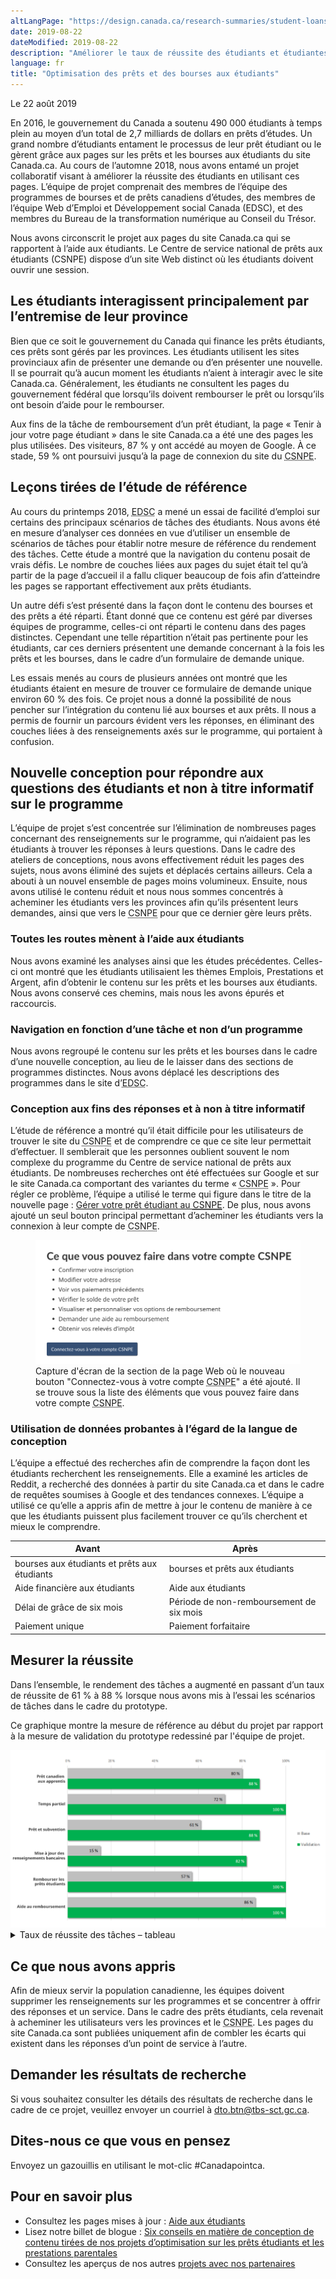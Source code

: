 ```yaml
---
altLangPage: "https://design.canada.ca/research-summaries/student-loans-research-summary.html"
date: 2019-08-22
dateModified: 2019-08-22
description: "Améliorer le taux de réussite des étudiants et étudiantes cherchant des prêts et bourses. Date : Automne 2018"
language: fr
title: "Optimisation des prêts et des bourses aux étudiants"
---
```

<p class="post-meta">Le 22 août 2019</p>
<p>En 2016, le gouvernement du Canada a soutenu 490 000 étudiants à temps plein au moyen d’un total de 2,7 milliards de dollars en prêts d’études. Un grand nombre d’étudiants entament le processus de leur prêt étudiant ou le gèrent grâce aux pages sur les prêts et les bourses aux étudiants du site Canada.ca. Au cours de l’automne 2018, nous avons entamé un projet collaboratif visant à améliorer la réussite des étudiants en utilisant ces pages. L’équipe de projet comprenait des membres de l’équipe des programmes de bourses et de prêts canadiens d’études, des membres de l’équipe Web d’Emploi et Développement social Canada (EDSC), et des membres du Bureau de la transformation numérique au Conseil du Trésor.</p>
<p>Nous avons circonscrit le projet aux pages du site Canada.ca qui se rapportent à l’aide aux étudiants. Le Centre de service national de prêts aux étudiants (CSNPE) dispose d’un site Web distinct où les étudiants doivent ouvrir une session.</p>
<h2>Les étudiants interagissent principalement par l’entremise de leur province</h2>
<p>Bien que ce soit le gouvernement du Canada qui finance les prêts étudiants, ces prêts sont gérés par les provinces. Les étudiants utilisent les sites provinciaux afin de présenter une demande ou d’en présenter une nouvelle. Il se pourrait qu’à aucun moment les étudiants n’aient à interagir avec le site Canada.ca. Généralement, les étudiants ne consultent les pages du gouvernement fédéral que lorsqu’ils doivent rembourser le prêt ou lorsqu’ils ont besoin d’aide pour le rembourser. </p>
<p>Aux fins de la tâche de remboursement d’un prêt étudiant, la page «&nbsp;Tenir à jour votre page étudiant&nbsp;» dans le site Canada.ca a été une des pages les plus utilisées. Des visiteurs, 87&nbsp;% y ont accédé au moyen de Google. À ce stade, 59&nbsp;% ont poursuivi jusqu’à la page de connexion du site du <abbr title="Centre de service national de prêts aux étudiants">CSNPE</abbr>.</p>
<h2>Leçons tirées de l’étude de référence</h2>
<p>Au cours du printemps 2018, <abbr title="Emploi et Développement social Canada">EDSC</abbr> a mené un essai de facilité d’emploi sur certains des principaux scénarios de tâches des étudiants. Nous avons été en mesure d’analyser ces données en vue d’utiliser un ensemble de scénarios de tâches pour établir notre mesure de référence du rendement des tâches. Cette étude a montré que la navigation du contenu posait de vrais défis. Le nombre de couches liées aux pages du sujet était tel qu’à partir de la page d’accueil il a fallu cliquer beaucoup de fois afin d’atteindre les pages se rapportant effectivement aux prêts étudiants.</p>
<p>Un autre défi s’est présenté dans la façon dont le contenu des bourses et des prêts a été réparti. Étant donné que ce contenu est géré par diverses équipes de programme, celles-ci ont réparti le contenu dans des pages distinctes. Cependant une telle répartition n’était pas pertinente pour les étudiants, car ces derniers présentent une demande concernant à la fois les prêts et les bourses, dans le cadre d’un formulaire de demande unique.</p>
<p>Les essais menés au cours de plusieurs années ont montré que les étudiants étaient en mesure de trouver ce formulaire de demande unique environ 60&nbsp;% des fois. Ce projet nous a donné la possibilité de nous pencher sur l’intégration du contenu lié aux bourses et aux prêts. Il nous a permis de fournir un parcours évident vers les réponses, en éliminant des couches liées à des renseignements axés sur le programme, qui portaient à confusion.</p>
<h2>Nouvelle conception pour répondre aux questions des étudiants et non à titre informatif sur le programme</h2>
<p>L’équipe de projet s’est concentrée sur l’élimination de nombreuses pages concernant des renseignements sur le programme, qui n’aidaient pas les étudiants à trouver les réponses à leurs questions. Dans le cadre des ateliers de conceptions, nous avons effectivement réduit les pages des sujets, nous avons éliminé des sujets et déplacés certains ailleurs. Cela a abouti à un nouvel ensemble de pages moins volumineux. Ensuite, nous avons utilisé le contenu réduit et nous nous sommes concentrés à acheminer les étudiants vers les provinces afin qu’ils présentent leurs demandes, ainsi que vers le <abbr title="Centre de service national de prêts aux étudiants">CSNPE</abbr> pour que ce dernier gère leurs prêts.</p>
<h3>Toutes les routes mènent à l’aide aux étudiants</h3>
<p>Nous avons examiné les analyses ainsi que les études précédentes. Celles-ci ont montré que les étudiants utilisaient les thèmes Emplois, Prestations et Argent, afin d’obtenir le contenu sur les prêts et les bourses aux étudiants. Nous avons conservé ces chemins, mais nous les avons épurés et raccourcis. </p>
<h3>Navigation en fonction d’une tâche et non d’un programme</h3>
<p>Nous avons regroupé le contenu sur les prêts et les bourses dans le cadre d’une nouvelle conception, au lieu de le laisser dans des sections de programmes distinctes. Nous avons déplacé les descriptions des programmes dans le site d’<abbr title="Emploi et Développement social Canada">EDSC</abbr>.</p>
<h3>Conception aux fins des réponses et à non à titre informatif</h3>
<p>L’étude de référence a montré qu’il était difficile pour les utilisateurs de trouver le site du <abbr title="Centre de service national de prêts aux étudiants">CSNPE</abbr> et de comprendre ce que ce site leur permettait d’effectuer. Il semblerait que les personnes oublient souvent le nom complexe du programme du Centre de service national de prêts aux étudiants. De nombreuses recherches ont été effectuées sur Google et sur le site Canada.ca comportant des variantes du terme «&nbsp;<abbr title="Centre de service national de prêts aux étudiants">CSNPE</abbr>&nbsp;». Pour régler ce problème, l’équipe a utilisé le terme qui figure dans le titre de la nouvelle page&nbsp;:&nbsp;<a href="https://www.canada.ca/fr/services/prestations/education/aide-etudiants/gerer-pret-etudiant.html">Gérer votre prêt étudiant au <abbr title="Centre de service national de prêts aux étudiants">CSNPE</abbr></a>. De plus, nous avons ajouté un seul bouton principal permettant d’acheminer les étudiants vers la connexion à leur compte de <abbr title="Centre de service national de prêts aux étudiants">CSNPE</abbr>. </p>
<figure class="mrgn-tp-lg mrgn-bttm-lg"> <img class="img-responsive border" alt="Placement du bouton primaire" src="/resumes-recherche/images/compte-csnpe.png"/>
  <figcaption>Capture d'écran de la section de la page Web où le nouveau bouton "Connectez-vous à votre compte <abbr title="Centre de service national de prêts aux étudiants">CSNPE</abbr>" a été ajouté. Il se trouve sous la liste des éléments que vous pouvez faire dans votre compte <abbr title="Centre de service national de prêts aux étudiants">CSNPE</abbr>.</figcaption>
</figure>
<h3>Utilisation de données probantes à l’égard de la langue de conception</h3>
<p>L’équipe a effectué des recherches afin de comprendre la façon dont les étudiants recherchent les renseignements. Elle a examiné les articles de Reddit, a recherché des données à partir du site Canada.ca et dans le cadre de requêtes soumises à Google et des tendances connexes. L’équipe a utilisé ce qu’elle a appris afin de mettre à jour le contenu de manière à ce que les étudiants puissent plus facilement trouver ce qu’ils cherchent et mieux le comprendre.</p>
<div class="table-bravo mrgn-tp-lg">
  <table class="table table-bordered">
    <thead>
      <tr>
        <th scope="col">Avant</th>
        <th scope="col">Après</th>
      </tr>
    </thead>
    <tbody>
      <tr>
        <td>bourses aux étudiants et prêts aux étudiants</td>
        <td> bourses et prêts aux étudiants </td>
      </tr>
      <tr>
        <td>Aide financière aux étudiants </td>
        <td> Aide aux étudiants </td>
      </tr>
      <tr>
        <td> Délai de grâce de six mois </td>
        <td> Période de non-remboursement de six mois </td>
      </tr>
      <tr>
        <td>Paiement unique </td>
        <td> Paiement forfaitaire </td>
      </tr>
    </tbody>
  </table>
</div>
<h2>Mesurer la réussite</h2>
<p>Dans l’ensemble, le rendement des tâches a augmenté en passant d’un taux de réussite de 61&nbsp;% à 88&nbsp;% lorsque nous avons mis à l’essai les scénarios de tâches dans le cadre du prototype. </p>
<p>Ce graphique montre la mesure de référence au début du projet par rapport à la mesure de validation du prototype redessiné par l'équipe de projet.</p>
<div><img class="img-responsive hidden-sm hidden-xs" alt="Voir le tableau qui suit pour les données." src="/resumes-recherche/images/prets-etudiants-taux-de-reussite.png"/></div>
<div class="row col-md-9 mrgn-bttm-lg">
  <details>
    <summary> Taux de réussite des tâches – tableau </summary>
    <div class="table-bravo">
      <table class="table table-bordered">
        <thead>
          <tr>
            <th scope="col">Tâche</th>
            <th scope="col">Base</th>
            <th scope="col">Validation</th>
          </tr>
        </thead>
        <tbody>
          <tr>
            <td>Prêt canadien aux apprentis</td>
            <td  >80&nbsp;%</td>
            <td>88&nbsp;%</td>
          </tr>
          <tr>
            <td>Temps partiel</td>
            <td>72&nbsp;%</td>
            <td>100&nbsp;%</td>
          </tr>
          <tr>
            <td>Prêt et subvention</td>
            <td  >61&nbsp;%</td>
            <td>88&nbsp;%</td>
          </tr>
          <tr>
            <td>Mise à jour des renseignements bancaires</td>
            <td  >15&nbsp;%</td>
            <td>82&nbsp;%</td>
          <tr>
            <td>Rembourser les prêts étudiants</td>
            <td  >57&nbsp;%</td>
            <td>100&nbsp;%</td>
          </tr>
            </tr>
            <tr>
            <td>Aide au remboursement</td>
            <td  >86&nbsp;%</td>
            <td>100&nbsp;%</td>
          </tr>
        </tbody>
      </table>
    </div>
  </details>
</div>
<h2>Ce que nous avons appris</h2>
<p>Afin de mieux servir la population canadienne, les équipes doivent supprimer les renseignements sur les programmes et se concentrer à offrir des réponses et un service. Dans le cadre des prêts étudiants, cela revenait à acheminer les utilisateurs vers les provinces et le <abbr title="Centre de service national de prêts aux étudiants">CSNPE</abbr>. Les pages du site Canada.ca sont publiées uniquement afin de combler les écarts qui existent dans les réponses d’un point de service à l’autre. </p>
<h2>Demander les résultats de recherche</h2>
<p>Si vous souhaitez consulter les détails des résultats de recherche dans le cadre de ce projet, veuillez envoyer un courriel à <a href="mailto:dto.btn@tbs-sct.gc.ca">dto.btn@tbs-sct.gc.ca</a>.</p>
<h2>Dites-nous ce que vous en pensez</h2>
<p>Envoyez un gazouillis en utilisant le mot-clic #Canadapointca.</p>
<h2>Pour en savoir plus</h2>
<ul>
  <li>Consultez les pages mises à jour&nbsp;: <a href="https://www.canada.ca/fr/services/prestations/education/aide-etudiants.html">Aide aux étudiants</a></li>
  <li>Lisez notre billet de blogue&nbsp;:&nbsp;<a href=" {{ '/2019/08/26/conseils-conception-contentu.html' | prepend: site.urlalt[ page.language ] }} ">Six conseils en matière de conception de contenu tirées de nos projets d’optimisation sur les prêts étudiants et les prestations parentales</a></li>
  <li>Consultez les aperçus de nos autres <a href=" {{ '/pages/apercu-projet.html#projets' | prepend: site.urlalt[ page.language ] }} ">projets avec nos partenaires</a></li>
</ul>